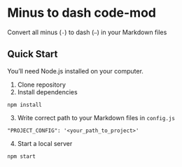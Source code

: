 # Minus to dash code-mod

Convert all minus (`-`) to dash (`—`) in your Markdown files

## Quick Start

You’ll need Node.js installed on your computer.

1. Clone repository
2. Install dependencies

```
npm install
```

3. Write correct path to your Markdown files in `config.js`

```
"PROJECT_CONFIG": '<your_path_to_project>'
```


4. Start a local server

```
npm start
```






